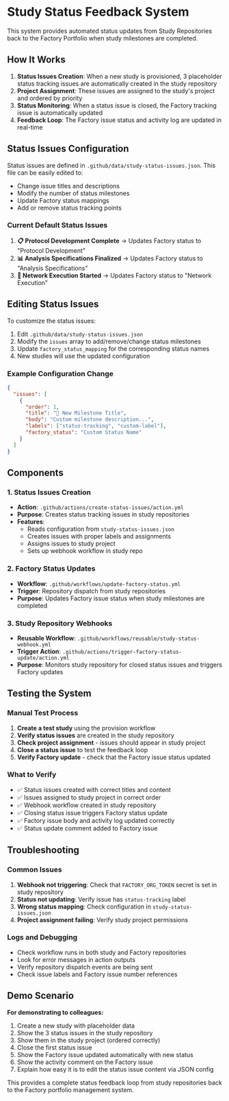 # Study Status Feedback System

This system provides automated status updates from Study Repositories back to the Factory Portfolio when study milestones are completed.

## How It Works

1. **Status Issues Creation**: When a new study is provisioned, 3 placeholder status tracking issues are automatically created in the study repository
2. **Project Assignment**: These issues are assigned to the study's project and ordered by priority
3. **Status Monitoring**: When a status issue is closed, the Factory tracking issue is automatically updated
4. **Feedback Loop**: The Factory issue status and activity log are updated in real-time

## Status Issues Configuration

Status issues are defined in `.github/data/study-status-issues.json`. This file can be easily edited to:
- Change issue titles and descriptions
- Modify the number of status milestones  
- Update Factory status mappings
- Add or remove status tracking points

### Current Default Status Issues

1. **📋 Protocol Development Complete** → Updates Factory status to "Protocol Development"
2. **📊 Analysis Specifications Finalized** → Updates Factory status to "Analysis Specifications"  
3. **🚀 Network Execution Started** → Updates Factory status to "Network Execution"

## Editing Status Issues

To customize the status issues:

1. Edit `.github/data/study-status-issues.json`
2. Modify the `issues` array to add/remove/change status milestones
3. Update `factory_status_mapping` for the corresponding status names
4. New studies will use the updated configuration

### Example Configuration Change

```json
{
  "issues": [
    {
      "order": 1,
      "title": "🎯 New Milestone Title",
      "body": "Custom milestone description...",
      "labels": ["status-tracking", "custom-label"],
      "factory_status": "Custom Status Name"
    }
  ]
}
```

## Components

### 1. Status Issues Creation
- **Action**: `.github/actions/create-status-issues/action.yml`
- **Purpose**: Creates status tracking issues in study repositories
- **Features**: 
  - Reads configuration from `study-status-issues.json`
  - Creates issues with proper labels and assignments
  - Assigns issues to study project
  - Sets up webhook workflow in study repo

### 2. Factory Status Updates  
- **Workflow**: `.github/workflows/update-factory-status.yml`
- **Trigger**: Repository dispatch from study repositories
- **Purpose**: Updates Factory issue status when study milestones are completed

### 3. Study Repository Webhooks
- **Reusable Workflow**: `.github/workflows/reusable/study-status-webhook.yml`
- **Trigger Action**: `.github/actions/trigger-factory-status-update/action.yml`
- **Purpose**: Monitors study repository for closed status issues and triggers Factory updates

## Testing the System

### Manual Test Process

1. **Create a test study** using the provision workflow
2. **Verify status issues** are created in the study repository
3. **Check project assignment** - issues should appear in study project
4. **Close a status issue** to test the feedback loop
5. **Verify Factory update** - check that the Factory issue status updated

### What to Verify

- ✅ Status issues created with correct titles and content
- ✅ Issues assigned to study project in correct order
- ✅ Webhook workflow created in study repository  
- ✅ Closing status issue triggers Factory status update
- ✅ Factory issue body and activity log updated correctly
- ✅ Status update comment added to Factory issue

## Troubleshooting

### Common Issues

1. **Webhook not triggering**: Check that `FACTORY_ORG_TOKEN` secret is set in study repository
2. **Status not updating**: Verify issue has `status-tracking` label
3. **Wrong status mapping**: Check configuration in `study-status-issues.json`
4. **Project assignment failing**: Verify study project permissions

### Logs and Debugging

- Check workflow runs in both study and Factory repositories
- Look for error messages in action outputs
- Verify repository dispatch events are being sent
- Check issue labels and Factory issue number references

## Demo Scenario

**For demonstrating to colleagues:**

1. Create a new study with placeholder data
2. Show the 3 status issues in the study repository
3. Show them in the study project (ordered correctly)  
4. Close the first status issue
5. Show the Factory issue updated automatically with new status
6. Show the activity comment on the Factory issue
7. Explain how easy it is to edit the status issue content via JSON config

This provides a complete status feedback loop from study repositories back to the Factory portfolio management system.